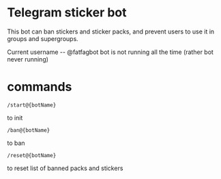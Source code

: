 # Telegram sticker bot

This bot can ban stickers and sticker packs, and prevent users to use it in groups and supergroups.

Current username -- @fatfagbot
bot is not running all the time (rather bot never running)


# commands

```
/start@{botName}
```
to init

```
/ban@{botName}
```
to ban

```
/reset@{botName}
```
to reset list of banned packs and stickers


